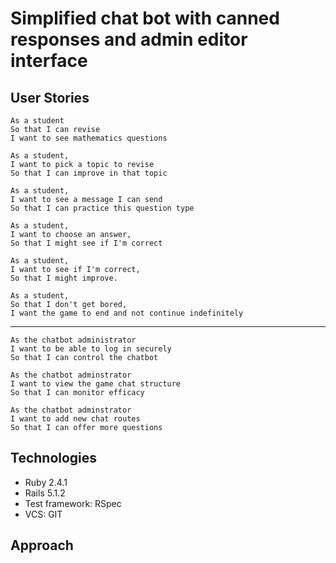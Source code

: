 # Simplified chat bot with canned responses and admin editor interface

## User Stories
```
As a student
So that I can revise
I want to see mathematics questions

As a student,
I want to pick a topic to revise
So that I can improve in that topic

As a student,
I want to see a message I can send
So that I can practice this question type

As a student,
I want to choose an answer,
So that I might see if I'm correct

As a student,
I want to see if I'm correct,
So that I might improve.

As a student,
So that I don't get bored,
I want the game to end and not continue indefinitely
```
---
```
As the chatbot administrator
I want to be able to log in securely
So that I can control the chatbot

As the chatbot adminstrator
I want to view the game chat structure
So that I can monitor efficacy

As the chatbot adminstrator
I want to add new chat routes
So that I can offer more questions
```

## Technologies

* Ruby 2.4.1
* Rails 5.1.2
* Test framework: RSpec
* VCS: GIT

## Approach
